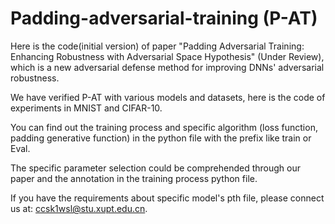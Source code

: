 # Padding-adversarial-training (P-AT)
Here is the code(initial version) of paper "Padding Adversarial Training: Enhancing Robustness with Adversarial Space Hypothesis" (Under Review), which is a new adversarial defense method for improving DNNs' adversarial robustness.

We have verified P-AT with various models and datasets, here is the code of experiments in MNIST and CIFAR-10.

You can find out the training process and specific algorithm (loss function, padding generative function) in the python file with the prefix like train or Eval.

The specific parameter selection could be comprehended through our paper and the annotation in the training process python file.

If you have the requirements about specific model's pth file, please connect us at: ccsk1wsl@stu.xupt.edu.cn.



